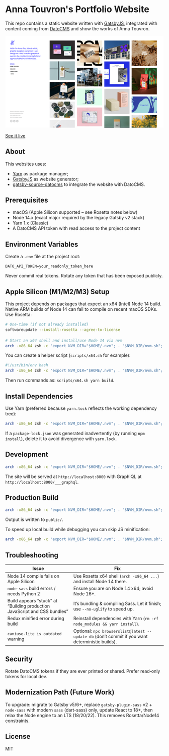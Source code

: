 # Anna Touvron's Portfolio Website

This repo contains a static website written with [GatsbyJS](https://www.gatsbyjs.org/), integrated with content coming from [DatoCMS](https://www.datocms.com) and show the works of Anna Touvron.

![Preview](preview.png)

[See it live](https://anna-touvron.com/)

## About

This websites uses:

- [Yarn](https://yarnpkg.com/) as package manager;
- [GatsbyJS](https://github.com/gatsbyjs/gatsby) as website generator;
- [gatsby-source-datocms](https://github.com/datocms/gatsby-source-datocms) to integrate the website with DatoCMS.

## Prerequisites

- macOS (Apple Silicon supported – see Rosetta notes below)
- Node 14.x (exact major required by the legacy Gatsby v2 stack)
- Yarn 1.x (Classic)
- A DatoCMS API token with read access to the project content

## Environment Variables

Create a `.env` file at the project root:

```
DATO_API_TOKEN=your_readonly_token_here
```

Never commit real tokens. Rotate any token that has been exposed publicly.

## Apple Silicon (M1/M2/M3) Setup

This project depends on packages that expect an x64 (Intel) Node 14 build. Native ARM builds of Node 14 can fail to compile on recent macOS SDKs. Use Rosetta:

```bash
# One‑time (if not already installed)
softwareupdate --install-rosetta --agree-to-license

# Start an x64 shell and install/use Node 14 via nvm
arch -x86_64 zsh -c 'export NVM_DIR="$HOME/.nvm"; . "$NVM_DIR/nvm.sh"; nvm install 14; nvm use 14; node -v'
```

You can create a helper script (`scripts/x64.sh` for example):

```bash
#!/usr/bin/env bash
arch -x86_64 zsh -c 'export NVM_DIR="$HOME/.nvm"; . "$NVM_DIR/nvm.sh"; nvm use 14 >/dev/null; exec "$@"'
```

Then run commands as: `scripts/x64.sh yarn build`.

## Install Dependencies

Use Yarn (preferred because `yarn.lock` reflects the working dependency tree):

```bash
arch -x86_64 zsh -c 'export NVM_DIR="$HOME/.nvm"; . "$NVM_DIR/nvm.sh"; nvm use 14 >/dev/null; yarn install'
```

If a `package-lock.json` was generated inadvertently (by running `npm install`), delete it to avoid divergence with `yarn.lock`.

## Development

```bash
arch -x86_64 zsh -c 'export NVM_DIR="$HOME/.nvm"; . "$NVM_DIR/nvm.sh"; nvm use 14 >/dev/null; yarn develop'
```

The site will be served at `http://localhost:8000` with GraphiQL at `http://localhost:8000/___graphql`.

## Production Build

```bash
arch -x86_64 zsh -c 'export NVM_DIR="$HOME/.nvm"; . "$NVM_DIR/nvm.sh"; nvm use 14 >/dev/null; yarn build'
```

Output is written to `public/`.

To speed up local build while debugging you can skip JS minification:

```bash
arch -x86_64 zsh -c 'export NVM_DIR="$HOME/.nvm"; . "$NVM_DIR/nvm.sh"; nvm use 14 >/dev/null; yarn build --no-uglify'
```

## Troubleshooting

| Issue                                                                     | Fix                                                                                              |
| ------------------------------------------------------------------------- | ------------------------------------------------------------------------------------------------ |
| Node 14 compile fails on Apple Silicon                                    | Use Rosetta x64 shell (`arch -x86_64 ...`) and install Node 14 there.                            |
| `node-sass` build errors / needs Python 2                                 | Ensure you are on Node 14 x64; avoid Node 16+.                                                   |
| Build appears “stuck” at “Building production JavaScript and CSS bundles” | It’s bundling & compiling Sass. Let it finish; use `--no-uglify` to speed up.                    |
| Redux minified error during build                                         | Reinstall dependencies with Yarn (`rm -rf node_modules && yarn install`).                        |
| `caniuse-lite is outdated` warning                                        | Optional: `npx browserslist@latest --update-db` (don’t commit if you want deterministic builds). |

## Security

Rotate DatoCMS tokens if they are ever printed or shared. Prefer read‑only tokens for local dev.

## Modernization Path (Future Work)

To upgrade: migrate to Gatsby v5/6+, replace `gatsby-plugin-sass` v2 + `node-sass` with modern `sass` (dart-sass) only, update React to 18+, then relax the Node engine to an LTS (18/20/22). This removes Rosetta/Node14 constraints.

## License

MIT
